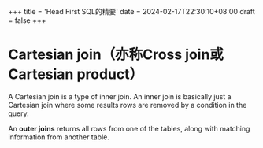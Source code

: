 +++
title = 'Head First SQL的精要'
date = 2024-02-17T22:30:10+08:00
draft = false
+++

# Cartesian join（亦称Cross join或Cartesian product）

A Cartesian join is a type of inner join. An inner join is basically just a Cartesian join where some results rows are removed by a condition in the query.

An <b>outer joins</b> returns all rows from one of the tables, along with matching information from another table.
